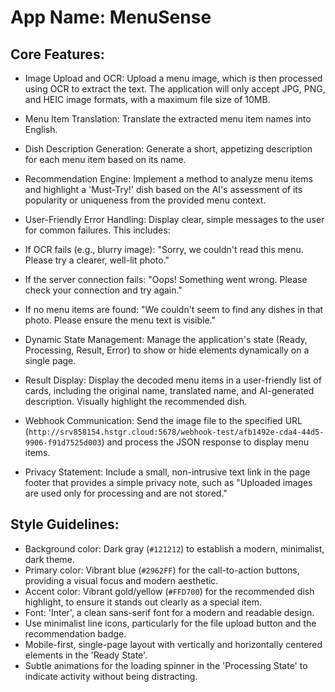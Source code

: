 # **App Name**: MenuSense

## Core Features:

- Image Upload and OCR: Upload a menu image, which is then processed using OCR to extract the text. The application will only accept JPG, PNG, and HEIC image formats, with a maximum file size of 10MB.
- Menu Item Translation: Translate the extracted menu item names into English.
- Dish Description Generation: Generate a short, appetizing description for each menu item based on its name.
- Recommendation Engine: Implement a method to analyze menu items and highlight a 'Must-Try!' dish based on the AI's assessment of its popularity or uniqueness from the provided menu context.
- User-Friendly Error Handling: Display clear, simple messages to the user for common failures. This includes:

- If OCR fails (e.g., blurry image): "Sorry, we couldn't read this menu. Please try a clearer, well-lit photo."

- If the server connection fails: "Oops! Something went wrong. Please check your connection and try again."

- If no menu items are found: "We couldn't seem to find any dishes in that photo. Please ensure the menu text is visible."
- Dynamic State Management: Manage the application's state (Ready, Processing, Result, Error) to show or hide elements dynamically on a single page.
- Result Display: Display the decoded menu items in a user-friendly list of cards, including the original name, translated name, and AI-generated description. Visually highlight the recommended dish.
- Webhook Communication: Send the image file to the specified URL (`http://srv858154.hstgr.cloud:5678/webhook-test/afb1492e-cda4-44d5-9906-f91d7525d003`) and process the JSON response to display menu items.
- Privacy Statement: Include a small, non-intrusive text link in the page footer that provides a simple privacy note, such as "Uploaded images are used only for processing and are not stored."

## Style Guidelines:

- Background color: Dark gray (`#121212`) to establish a modern, minimalist, dark theme.
- Primary color: Vibrant blue (`#2962FF`) for the call-to-action buttons, providing a visual focus and modern aesthetic.
- Accent color: Vibrant gold/yellow (`#FFD700`) for the recommended dish highlight, to ensure it stands out clearly as a special item.
- Font: 'Inter', a clean sans-serif font for a modern and readable design.
- Use minimalist line icons, particularly for the file upload button and the recommendation badge.
- Mobile-first, single-page layout with vertically and horizontally centered elements in the 'Ready State'.
- Subtle animations for the loading spinner in the 'Processing State' to indicate activity without being distracting.